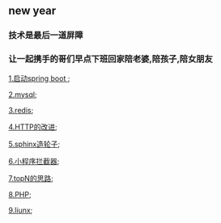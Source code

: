 ## new year

### 技术是最后一道屏障

### 让一起携手的哥们早点下班回家陪老婆,陪孩子,陪女朋友

[1.启动spring boot ](https://github.com/wulimax/blogs/blob/master/docs/1.md);

[2.mysql](https://github.com/wulimax/blogs/blob/master/docs/mysql/README.md);

[3.redis](https://github.com/wulimax/blogs/blob/master/docs/redis/README.md);

[4.HTTP的改进](https://github.com/wulimax/blogs/blob/master/docs/HTTP/README.md);

[5.sphinx造轮子](https://github.com/wulimax/fs2/blob/master/sphinx/README.md);

[6.小程序拦截器](https://github.com/wulimax/fs2/blob/master/wx/intercepto.js);

[7.topN的思路](https://github.com/wulimax/fs2/blob/master/TopN/README.md);

[8.PHP](https://github.com/wulimax/blogs/blob/master/docs/php/README.md);

[9.liunx](https://github.com/wulimax/blogs/blob/master/docs/liunx/README.md);